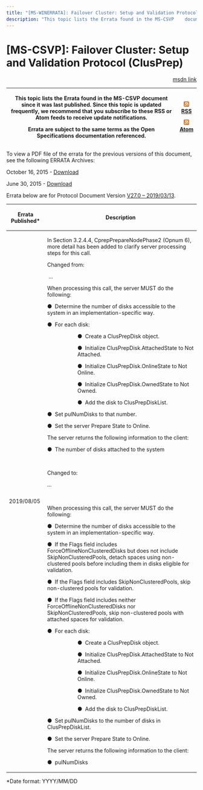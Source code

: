 ```yaml
---
title: "[MS-WINERRATA]: Failover Cluster: Setup and Validation Protocol (ClusPrep)"
description: "This topic lists the Errata found in the MS-CSVP    document since it was last published. Since this topic is updated    frequently, we recommend"
---
```


# [MS-CSVP]: Failover Cluster: Setup and Validation Protocol (ClusPrep)

<p align="right"><a href="https://msdn.microsoft.com/en-us/library/3a5aadd1-330f-46f6-af5f-a79fa711c3ae">msdn link</a></p>
<p> </p>

<table>
 <thead>
  <tr>
   <th>
   <p>This topic lists the Errata found in the MS-CSVP
   document since it was last published. Since this topic is updated
   frequently, we recommend that you subscribe to these RSS or Atom feeds to
   receive update notifications.</p>
   <p>Errata are subject to the same terms as the
   Open Specifications documentation referenced.</p>
   </th>
   <th>
   <p><img id="Picture 127" src="ms-winerrata_files/image001.png"><a href="http://blogs.msdn.com/b/protocol_content_errata/rss.aspx">RSS</a> </p>
   <p><img id="Picture 126" src="ms-winerrata_files/image001.png"><a href="http://blogs.msdn.com/b/protocol_content_errata/atom.aspx">Atom</a> </p>
   </th>
  </tr>
 </thead>
</table>

<p>To view a PDF file of the errata for the previous versions
of this document, see the following ERRATA Archives:</p>

<p>October 16, 2015 - <a href="http://go.microsoft.com/fwlink/?LinkID=690377">Download</a></p>

<p>June 30, 2015 - <a href="http://go.microsoft.com/fwlink/?LinkId=617579">Download</a></p>

<p>Errata below are for Protocol Document Version <a href="https://docs.microsoft.com/en-us/openspecs/windows_protocols/ms-csvp/600931f0-739b-4c09-8ddf-05555438c279">V27.0
– 2019/03/13</a>.</p>

<table>
 <thead>
  <tr>
   <th>
   <p>Errata Published*</p>
   </th>
   <th>
   <p>Description</p>
   </th>
  </tr>
 </thead>
 <tr>
  <td>
  <p>2019/08/05</p>
  </td>
  <td>
  <p>In Section 3.2.4.4, CprepPrepareNodePhase2 (Opnum 6),
  more detail has been added to clarify server processing steps for this call. </p>
  <p> </p>
  <p>Changed from:</p>
  <p> ...</p>
  <p> </p>
  <p>When processing this call, the server MUST do the
  following: </p>
  <p>&#9679;  Determine the number of disks accessible to
  the system in an implementation-specific way.</p>
  <p>&#9679;  For each disk:</p>
  <dl>
<dd>
<dl>
<dd>
<p>&#9679;  Create a
  ClusPrepDisk object.</p>
</dd>
<dd>
<p>&#9679;  Initialize ClusPrepDisk.AttachedState
  to Not Attached.</p>
</dd>
<dd>
<p>&#9679;  Initialize
  ClusPrepDisk.OnlineState to Not Online.</p>
</dd>
<dd>
<p>&#9679;  Initialize
  ClusPrepDisk.OwnedState to Not Owned.</p>
</dd>
<dd>
<p>&#9679;  Add the disk to
  ClusPrepDiskList.</p>
</dd></dl></dd></dl>
  
  
  
  
  <p>&#9679;  Set pulNumDisks to that number.</p>
  <p>&#9679;  Set the server Prepare State to Online.</p>
  <p>The server returns the following information to the
  client:</p>
  <p>&#9679;  The number of disks attached to the system</p>
  <p> </p>
  <p>Changed to:</p>
  <p>... </p>
  <p> </p>
  <p>When processing this call, the server MUST do the
  following: </p>
  <p>&#9679;  Determine the number of disks accessible to
  the system in an implementation-specific way.</p>
  <p>&#9679;  If the Flags field includes
  ForceOfflineNonClusteredDisks but does not include SkipNonClusteredPools,
  detach spaces using non-clustered pools before including them in disks
  eligible for validation.</p>
  <p>&#9679;  If the Flags field includes
  SkipNonClusteredPools, skip non-clustered pools for validation.</p>
  <p>&#9679;  If the Flags field includes neither
  ForceOfflineNonClusteredDisks nor SkipNonClusteredPools, skip non-clustered
  pools with attached spaces for validation.</p>
  <p>&#9679;  For each disk:</p>
  <dl>
<dd>
<dl>
<dd>
<p>&#9679;  Create a
  ClusPrepDisk object.</p>
</dd>
<dd>
<p>&#9679;  Initialize
  ClusPrepDisk.AttachedState to Not Attached.</p>
</dd>
<dd>
<p>&#9679;  Initialize
  ClusPrepDisk.OnlineState to Not Online.</p>
</dd>
<dd>
<p>&#9679;  Initialize
  ClusPrepDisk.OwnedState to Not Owned.</p>
</dd>
<dd>
<p>&#9679;  Add the disk to
  ClusPrepDiskList.</p>
</dd></dl></dd></dl>
  
  
  
  
  <p>&#9679;  Set pulNumDisks to the number of disks in
  ClusPrepDiskList.</p>
  <p>&#9679;  Set the server Prepare State to Online.</p>
  <p>The server returns the following information to the
  client:</p>
  <p>&#9679;  pulNumDisks</p>
  <p> </p>
  </td>
 </tr>
</table>

<p>*Date format: YYYY/MM/DD</p>


                